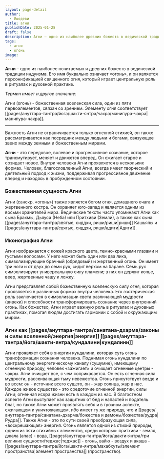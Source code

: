 ```yaml
---
layout: page-detail
author:
  - Яшодеви
title: агни
publishDate: 2025-01-28
draft: false
description: Агни – одно из наиболее древних божеств в ведической традиции индуизма. Его имя буквально означает «огонь», и он является персонификацией священного огня, который играет центральную роль в ритуалах и духовной практике. Важность Агни не ограничивается только огненной стихией, он также рассматривается как посредник между людьми и богами, связующее звено между земным и божественным мирами.
tags:
  - агни
  - огонь
image:
---
```

**Агни** – одно из наиболее почитаемых и древних божеств в ведической традиции индуизма. Его имя буквально означает «огонь», и он является персонификацией священного огня, который играет центральную роль в ритуалах и духовной практике. 

*Термин имеет и другое значение:*

Агни (огонь) - божественная вселенская сила, один из пяти первоэлементов, связан со зрением. Элементу огня соответствует [[pages/ануттара-тантра/йога/шакти-янтра/чакра/манипура-чакра|манипура-чакра]].

---

Важность Агни не ограничивается только огненной стихией, он также рассматривается как посредник между людьми и богами, связующее звено между земным и божественным мирами.

**Агни** - это передовое, волевое и прогрессивное сознание, которое трансмутирует, меняет и движется вперед. Он сжигает старое и созидает новое. Внутри человека Агни проявляется в нескольких формах. Человек, благословленный Агни, всегда имеет творческий и деятельный подход к жизни, поддерживая прогрессивное движение вперед и находясь в пробужденном состоянии.


### Божественная сущность Агни

Агни (санскр. «огонь») также является богом огня, домашнего очага и жертвенного костра. Он охраняет юго-запад и является одним из восьми хранителей мира. Ведические тексты часто упоминают Агни как сына Брахмы, Дьяуса (Неба) или Притхиви (Земли), а также как сына [[pages/ануттара-тантра/святые, сиддхи, риши/риши|риши]] Кашьяпы и [[pages/ануттара-тантра/святые, сиддхи, риши/адити|Адити]].

### Иконография Агни

Агни изображается с кожей красного цвета, темно-красными глазами и густыми волосами. У него может быть один или два лика, символизирующие брачный (обрядовый) и жертвенный огонь. Он имеет три ноги и от двух до семи рук, сидит верхом на баране. Семь рук символизируют универсальную силу пламени; в них он держит копье, веер, жертвенные чашу и ложку.

Агни представляет собой божественную вселенскую силу огня, которая проявляется в различных формах внутри человека. Его эзотерическая роль заключается в символизации света различающей мудрости (вивеки) и способности трансформировать сознание через внутренний огонь. Как божество, Агни играет важную роль в ритуалах и духовных практиках, помогая людям достигать гармонии с собой и окружающим миром.

### Агни как [[pages/ануттара-тантра/санатана-дхарма/законы и силы вселенной/энергия|энергия]] [[pages/ануттара-тантра/йога/шакти-янтра/кундалини|кундалини]]

Агни проявляет себя в энергии кундалини, которая суть огонь трансформации сознания человека. Поднимая огонь кундалини по центральному энергетическому каналу (сушумне), имеющему огненную природу, человек «зажигает» и очищает огненные центры - чакры. Агни очищает все, с чем соприкасается. Он есть огненная сила мудрости, рассеивающая тьму невежества. Огонь присутствует везде и во всем: он - источник всего сущего, он - жар солнца, жар в нас. Каждое живое существо - это средоточие огненной энергии, силы Агни; огненная искра жизни есть в каждом из нас.
В благостном аспекте Агни выступает как защитник от бед и напастей и податель благ, но также Агни может проявлять себя и в грозном аспекте, сжигающем и уничтожающем, ибо имеет ту же природу, что и [[pages/ануттара-тантра/санатана-дхарма/божества и демоны/божества/рудра|Рудра]]. Также Агни - это по сути своей преобразующая сила, «воскрешающая» энергия. Огонь является одной из стихий природы, одним из пяти стихийных элементов, среди которых: притхиви - земля, джала (апас) - вода, [[pages/ануттара-тантра/йога/шакти-янтра/три великих сущности/теджас|теджас]] - огонь, вайю - воздух и акаша - [[pages/ануттара-тантра/йога/шакти-янтра/махабхуты/элемент пространства|элемент пространства]] (пространство).
